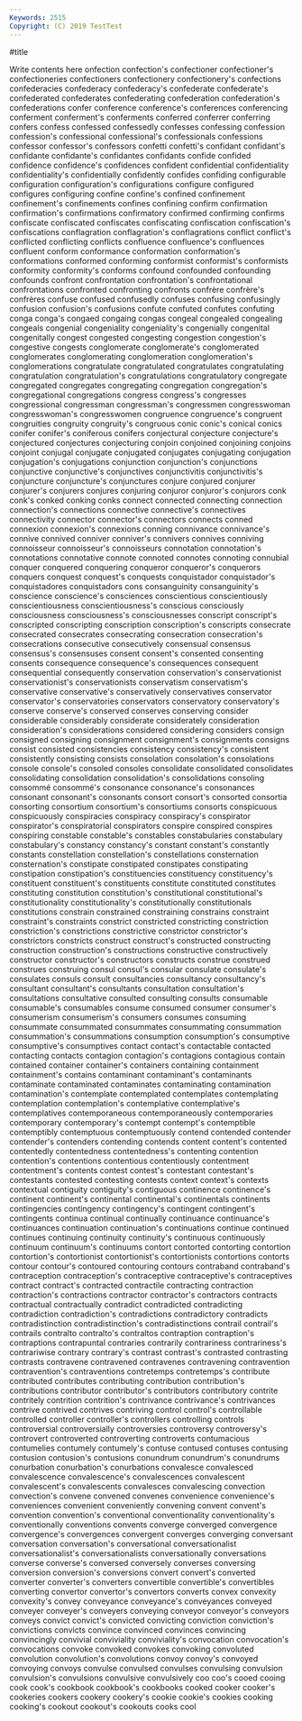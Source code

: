 ```yaml
---
Keywords: 2515
Copyright: (C) 2019 TestTest
---
```


#title

Write contents here
onfection
confection's confectioner confectioner's confectioneries confectioners confectionery confectionery's confections confederacies confederacy
confederacy's confederate confederate's confederated confederates confederating confederation confederation's confederations confer
conference conference's conferences conferencing conferment conferment's conferments conferred conferrer conferring
confers confess confessed confessedly confesses confessing confession confession's confessional confessional's
confessionals confessions confessor confessor's confessors confetti confetti's confidant confidant's confidante
confidante's confidantes confidants confide confided confidence confidence's confidences confident confidential
confidentiality confidentiality's confidentially confidently confides confiding configurable configuration configuration's configurations
configure configured configures configuring confine confine's confined confinement confinement's confinements
confines confining confirm confirmation confirmation's confirmations confirmatory confirmed confirming confirms
confiscate confiscated confiscates confiscating confiscation confiscation's confiscations conflagration conflagration's conflagrations
conflict conflict's conflicted conflicting conflicts confluence confluence's confluences confluent conform
conformance conformation conformation's conformations conformed conforming conformist conformist's conformists conformity
conformity's conforms confound confounded confounding confounds confront confrontation confrontation's confrontational
confrontations confronted confronting confronts confrère confrère's confrères confuse confused confusedly
confuses confusing confusingly confusion confusion's confusions confute confuted confutes confuting
conga conga's congaed congaing congas congeal congealed congealing congeals congenial
congeniality congeniality's congenially congenital congenitally congest congested congesting congestion congestion's
congestive congests conglomerate conglomerate's conglomerated conglomerates conglomerating conglomeration conglomeration's conglomerations
congratulate congratulated congratulates congratulating congratulation congratulation's congratulations congratulatory congregate congregated
congregates congregating congregation congregation's congregational congregations congress congress's congresses congressional
congressman congressman's congressmen congresswoman congresswoman's congresswomen congruence congruence's congruent congruities
congruity congruity's congruous conic conic's conical conics conifer conifer's coniferous
conifers conjectural conjecture conjecture's conjectured conjectures conjecturing conjoin conjoined conjoining
conjoins conjoint conjugal conjugate conjugated conjugates conjugating conjugation conjugation's conjugations
conjunction conjunction's conjunctions conjunctive conjunctive's conjunctives conjunctivitis conjunctivitis's conjuncture conjuncture's
conjunctures conjure conjured conjurer conjurer's conjurers conjures conjuring conjuror conjuror's
conjurors conk conk's conked conking conks connect connected connecting connection
connection's connections connective connective's connectives connectivity connector connector's connectors connects
conned connexion connexion's connexions conning connivance connivance's connive connived conniver
conniver's connivers connives conniving connoisseur connoisseur's connoisseurs connotation connotation's connotations
connotative connote connoted connotes connoting connubial conquer conquered conquering conqueror
conqueror's conquerors conquers conquest conquest's conquests conquistador conquistador's conquistadores conquistadors
cons consanguinity consanguinity's conscience conscience's consciences conscientious conscientiously conscientiousness conscientiousness's
conscious consciously consciousness consciousness's consciousnesses conscript conscript's conscripted conscripting conscription
conscription's conscripts consecrate consecrated consecrates consecrating consecration consecration's consecrations consecutive
consecutively consensual consensus consensus's consensuses consent consent's consented consenting consents
consequence consequence's consequences consequent consequential consequently conservation conservation's conservationist conservationist's
conservationists conservatism conservatism's conservative conservative's conservatively conservatives conservator conservator's conservatories
conservators conservatory conservatory's conserve conserve's conserved conserves conserving consider considerable
considerably considerate considerately consideration consideration's considerations considered considering considers consign
consigned consigning consignment consignment's consignments consigns consist consisted consistencies consistency
consistency's consistent consistently consisting consists consolation consolation's consolations console console's
consoled consoles consolidate consolidated consolidates consolidating consolidation consolidation's consolidations consoling
consommé consommé's consonance consonance's consonances consonant consonant's consonants consort consort's
consorted consortia consorting consortium consortium's consortiums consorts conspicuous conspicuously conspiracies
conspiracy conspiracy's conspirator conspirator's conspiratorial conspirators conspire conspired conspires conspiring
constable constable's constables constabularies constabulary constabulary's constancy constancy's constant constant's
constantly constants constellation constellation's constellations consternation consternation's constipate constipated constipates
constipating constipation constipation's constituencies constituency constituency's constituent constituent's constituents constitute
constituted constitutes constituting constitution constitution's constitutional constitutional's constitutionality constitutionality's constitutionally
constitutionals constitutions constrain constrained constraining constrains constraint constraint's constraints constrict
constricted constricting constriction constriction's constrictions constrictive constrictor constrictor's constrictors constricts
construct construct's constructed constructing construction construction's constructions constructive constructively constructor
constructor's constructors constructs construe construed construes construing consul consul's consular
consulate consulate's consulates consuls consult consultancies consultancy consultancy's consultant consultant's
consultants consultation consultation's consultations consultative consulted consulting consults consumable consumable's
consumables consume consumed consumer consumer's consumerism consumerism's consumers consumes consuming
consummate consummated consummates consummating consummation consummation's consummations consumption consumption's consumptive
consumptive's consumptives contact contact's contactable contacted contacting contacts contagion contagion's
contagions contagious contain contained container container's containers containing containment containment's
contains contaminant contaminant's contaminants contaminate contaminated contaminates contaminating contamination contamination's
contemplate contemplated contemplates contemplating contemplation contemplation's contemplative contemplative's contemplatives contemporaneous
contemporaneously contemporaries contemporary contemporary's contempt contempt's contemptible contemptibly contemptuous contemptuously
contend contended contender contender's contenders contending contends content content's contented
contentedly contentedness contentedness's contenting contention contention's contentions contentious contentiously contentment
contentment's contents contest contest's contestant contestant's contestants contested contesting contests
context context's contexts contextual contiguity contiguity's contiguous continence continence's continent
continent's continental continental's continentals continents contingencies contingency contingency's contingent contingent's
contingents continua continual continually continuance continuance's continuances continuation continuation's continuations
continue continued continues continuing continuity continuity's continuous continuously continuum continuum's
continuums contort contorted contorting contortion contortion's contortionist contortionist's contortionists contortions
contorts contour contour's contoured contouring contours contraband contraband's contraception contraception's
contraceptive contraceptive's contraceptives contract contract's contracted contractile contracting contraction contraction's
contractions contractor contractor's contractors contracts contractual contractually contradict contradicted contradicting
contradiction contradiction's contradictions contradictory contradicts contradistinction contradistinction's contradistinctions contrail contrail's
contrails contralto contralto's contraltos contraption contraption's contraptions contrapuntal contraries contrarily
contrariness contrariness's contrariwise contrary contrary's contrast contrast's contrasted contrasting contrasts
contravene contravened contravenes contravening contravention contravention's contraventions contretemps contretemps's contribute
contributed contributes contributing contribution contribution's contributions contributor contributor's contributors contributory
contrite contritely contrition contrition's contrivance contrivance's contrivances contrive contrived contrives
contriving control control's controllable controlled controller controller's controllers controlling controls
controversial controversially controversies controversy controversy's controvert controverted controverting controverts contumacious
contumelies contumely contumely's contuse contused contuses contusing contusion contusion's contusions
conundrum conundrum's conundrums conurbation conurbation's conurbations convalesce convalesced convalescence convalescence's
convalescences convalescent convalescent's convalescents convalesces convalescing convection convection's convene convened
convenes convenience convenience's conveniences convenient conveniently convening convent convent's convention
convention's conventional conventionality conventionality's conventionally conventions convents converge converged convergence
convergence's convergences convergent converges converging conversant conversation conversation's conversational conversationalist
conversationalist's conversationalists conversationally conversations converse converse's conversed conversely converses conversing
conversion conversion's conversions convert convert's converted converter converter's converters convertible
convertible's convertibles converting convertor convertor's convertors converts convex convexity convexity's
convey conveyance conveyance's conveyances conveyed conveyer conveyer's conveyers conveying conveyor
conveyor's conveyors conveys convict convict's convicted convicting conviction conviction's convictions
convicts convince convinced convinces convincing convincingly convivial conviviality conviviality's convocation
convocation's convocations convoke convoked convokes convoking convoluted convolution convolution's convolutions
convoy convoy's convoyed convoying convoys convulse convulsed convulses convulsing convulsion
convulsion's convulsions convulsive convulsively coo coo's cooed cooing cook cook's
cookbook cookbook's cookbooks cooked cooker cooker's cookeries cookers cookery cookery's
cookie cookie's cookies cooking cooking's cookout cookout's cookouts cooks cool
